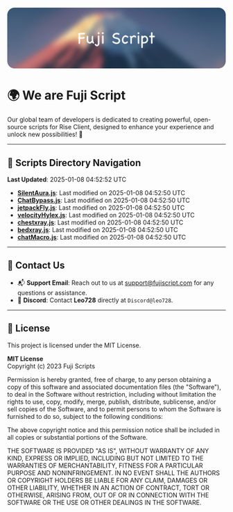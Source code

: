 ![Banner](.github/b.webp)

# 🌍 **We are Fuji Script**

Our global team of developers is dedicated to creating powerful, open-source scripts for Rise Client, designed to enhance your experience and unlock new possibilities! 🌟

---
<!-- SCRIPTS_NAVIGATION_START -->
## 📂 **Scripts Directory Navigation**

**Last Updated**: 2025-01-08 04:52:52 UTC

- **[SilentAura.js](scripts/SilentAura.js)**: Last modified on 2025-01-08 04:52:50 UTC
- **[ChatBypass.js](scripts/ChatBypass.js)**: Last modified on 2025-01-08 04:52:50 UTC
- **[jetpackFly.js](scripts/jetpackFly.js)**: Last modified on 2025-01-08 04:52:50 UTC
- **[velocityHylex.js](scripts/velocityHylex.js)**: Last modified on 2025-01-08 04:52:50 UTC
- **[chestxray.js](scripts/chestxray.js)**: Last modified on 2025-01-08 04:52:50 UTC
- **[bedxray.js](scripts/bedxray.js)**: Last modified on 2025-01-08 04:52:50 UTC
- **[chatMacro.js](scripts/chatMacro.js)**: Last modified on 2025-01-08 04:52:50 UTC

<!-- SCRIPTS_NAVIGATION_END -->

---

## 💬 **Contact Us**  
- 📬 **Support Email**: Reach out to us at [support@fujiscript.com](mailto:support@fujiscript.com) for any questions or assistance.  
- 💬 **Discord**: Contact **Leo728** directly at `Discord@leo728`.

---

## 📜 **License**

This project is licensed under the MIT License.  

**MIT License**  
Copyright (c) 2023 Fuji Scripts  

Permission is hereby granted, free of charge, to any person obtaining a copy of this software and associated documentation files (the "Software"), to deal in the Software without restriction, including without limitation the rights to use, copy, modify, merge, publish, distribute, sublicense, and/or sell copies of the Software, and to permit persons to whom the Software is furnished to do so, subject to the following conditions:  

The above copyright notice and this permission notice shall be included in all copies or substantial portions of the Software.  

THE SOFTWARE IS PROVIDED "AS IS", WITHOUT WARRANTY OF ANY KIND, EXPRESS OR IMPLIED, INCLUDING BUT NOT LIMITED TO THE WARRANTIES OF MERCHANTABILITY, FITNESS FOR A PARTICULAR PURPOSE AND NONINFRINGEMENT. IN NO EVENT SHALL THE AUTHORS OR COPYRIGHT HOLDERS BE LIABLE FOR ANY CLAIM, DAMAGES OR OTHER LIABILITY, WHETHER IN AN ACTION OF CONTRACT, TORT OR OTHERWISE, ARISING FROM, OUT OF OR IN CONNECTION WITH THE SOFTWARE OR THE USE OR OTHER DEALINGS IN THE SOFTWARE.  
